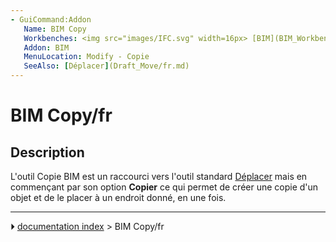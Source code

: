 ```yaml
---
- GuiCommand:Addon
   Name: BIM Copy
   Workbenches: <img src="images/IFC.svg" width=16px> [BIM](BIM_Workbench/fr.md)
   Addon: BIM
   MenuLocation: Modify - Copie
   SeeAlso: [Déplacer](Draft_Move/fr.md)
---
```


# BIM Copy/fr

## Description

L'outil Copie BIM est un raccourci vers l'outil standard [Déplacer](Draft_Move/fr.md) mais en commençant par son option **Copier** ce qui permet de créer une copie d'un objet et de le placer à un endroit donné, en une fois.



---
⏵ [documentation index](../README.md) > BIM Copy/fr

